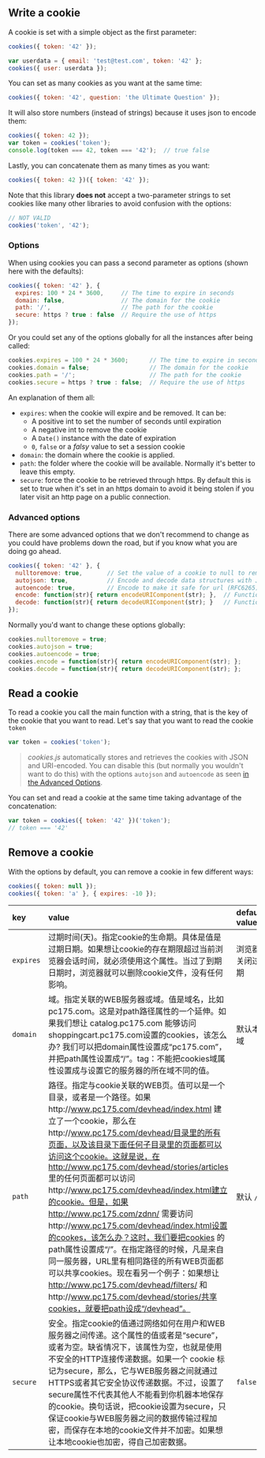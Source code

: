 
## Write a cookie

A cookie is set with a simple object as the first parameter:

```js
cookies({ token: '42' });
```
```js
var userdata = { email: 'test@test.com', token: '42' };
cookies({ user: userdata });
```

You can set as many cookies as you want at the same time:

```js
cookies({ token: '42', question: 'the Ultimate Question' });
```

It will also store numbers (instead of strings) because it uses json to encode them:

```js
cookies({ token: 42 });
var token = cookies('token');
console.log(token === 42, token === '42');  // true false
```

Lastly, you can concatenate them as many times as you want:

```js
cookies({ token: 42 })({ token: '42' });
```

Note that this library **does not** accept a two-parameter strings to set cookies like many other libraries to avoid confusion with the options:

```js
// NOT VALID
cookies('token', '42');
```



### Options

When using cookies you can pass a second parameter as options (shown here with the defaults):

```js
cookies({ token: '42' }, {
  expires: 100 * 24 * 3600,     // The time to expire in seconds
  domain: false,                // The domain for the cookie
  path: '/',                    // The path for the cookie
  secure: https ? true : false  // Require the use of https
});
```

Or you could set any of the options globally for all the instances after being called:

```js
cookies.expires = 100 * 24 * 3600;      // The time to expire in seconds
cookies.domain = false;                 // The domain for the cookie
cookies.path = '/';                     // The path for the cookie
cookies.secure = https ? true : false;  // Require the use of https
```

An explanation of them all:

- `expires`: when the cookie will expire and be removed. It can be:
  - A positive int to set the number of seconds until expiration
  - A negative int to remove the cookie
  - A `Date()` instance with the date of expiration
  - `0`, `false` or a *falsy* value to set a session cookie
- `domain`: the domain where the cookie is applied.
- `path`: the folder where the cookie will be available. Normally it's better to leave this empty.
- `secure`: force the cookie to be retrieved through https. By default this is set to true when it's set in an https domain to avoid it being stolen if you later visit an http page on a public connection.


### Advanced options

There are some advanced options that we don't recommend to change as you could have problems down the road, but if you know what you are doing go ahead.

```js
cookies({ token: '42' }, {
  nulltoremove: true,       // Set the value of a cookie to null to remove it
  autojson: true,           // Encode and decode data structures with JSON
  autoencode: true,         // Encode to make it safe for url (RFC6265)
  encode: function(str){ return encodeURIComponent(str); },  // Function to encode it
  decode: function(str){ return decodeURIComponent(str); }   // Function to decode it
});
```

Normally you'd want to change these options globally:

```js
cookies.nulltoremove = true;
cookies.autojson = true;
cookies.autoencode = true;
cookies.encode = function(str){ return encodeURIComponent(str); };
cookies.decode = function(str){ return decodeURIComponent(str); };
```


## Read a cookie

To read a cookie you call the main function with a string, that is the key of the cookie that you want to read. Let's say that you want to read the cookie `token`

```js
var token = cookies('token');
```

> *cookies.js* automatically stores and retrieves the cookies with JSON and URI-encoded. You can disable this (but normally you wouldn't want to do this) with the options `autojson` and `autoencode` as seen [in the Advanced Options](#advanced-options).

You can set and read a cookie at the same time taking advantage of the concatenation:

```js
var token = cookies({ token: '42' })('token');
// token === '42'
```



## Remove a cookie

With the options by default, you can remove a cookie in few different ways:

```js
cookies({ token: null });
cookies({ token: 'a' }, { expires: -10 });
```



| key | value | default value |
|:--|:--|:--|
| `expires` | 过期时间(天)。指定cookie的生命期。具体是值是过期日期。如果想让cookie的存在期限超过当前浏览器会话时间，就必须使用这个属性。当过了到期日期时，浏览器就可以删除cookie文件，没有任何影响。| 浏览器关闭过期 |
| `domain` | 域。指定关联的WEB服务器或域。值是域名，比如pc175.com。这是对path路径属性的一个延伸。如果我们想让 catalog.pc175.com 能够访问shoppingcart.pc175.com设置的cookies，该怎么办? 我们可以把domain属性设置成“pc175.com”，并把path属性设置成“/”。tag：不能把cookies域属性设置成与设置它的服务器的所在域不同的值。 | 默认本域 |
| `path` | 路径。指定与cookie关联的WEB页。值可以是一个目录，或者是一个路径。如果http://www.pc175.com/devhead/index.html 建立了一个cookie，那么在http://www.pc175.com/devhead/目录里的所有页面，以及该目录下面任何子目录里的页面都可以访问这个cookie。这就是说，在http://www.pc175.com/devhead/stories/articles 里的任何页面都可以访问http://www.pc175.com/devhead/index.html建立的cookie。但是，如果http://www.pc175.com/zdnn/ 需要访问http://www.pc175.com/devhead/index.html设置的cookes，该怎么办？这时，我们要把cookies 的path属性设置成“/”。在指定路径的时候，凡是来自同一服务器，URL里有相同路径的所有WEB页面都可以共享cookies。现在看另一个例子：如果想让 http://www.pc175.com/devhead/filters/ 和http://www.pc175.com/devhead/stories/共享cookies，就要把path设成“/devhead”。 | 默认 `/` |
| `secure` | 安全。指定cookie的值通过网络如何在用户和WEB服务器之间传递。这个属性的值或者是“secure”，或者为空。缺省情况下，该属性为空，也就是使用不安全的HTTP连接传递数据。如果一个 cookie 标记为secure，那么，它与WEB服务器之间就通过HTTPS或者其它安全协议传递数据。不过，设置了secure属性不代表其他人不能看到你机器本地保存的cookie。换句话说，把cookie设置为secure，只保证cookie与WEB服务器之间的数据传输过程加密，而保存在本地的cookie文件并不加密。如果想让本地cookie也加密，得自己加密数据。 | `false` |
